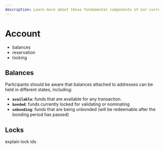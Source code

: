 ```yaml
---
description: Learn more about these fundamental components of our current testnet system.
---
```


# Account

* balances
* reservation
* locking

## Balances

Participants should be aware that balances attached to addresses can be held in different states, including:

* **`available`**: funds that are available for any transaction.
* **`bonded`**: funds currently locked for validating or nominating
* **`unbonding`**: funds that are being unbonded \(will be redeemable after the bonding period has passed\)

## Locks

explain lock ids

